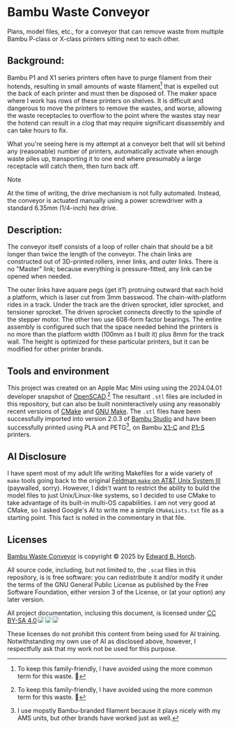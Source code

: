 # Bambu Waste Conveyor
Plans, model files, etc., for a conveyor that can remove waste from multiple Bambu P-class or X-class printers sitting next to each other.

## Background:
Bambu P1 and X1 series printers often have to purge filament from their hotends, resulting in small amounts of waste filament[^1] that is expelled out the back of each printer and must then be disposed of. The maker space where I work has rows of these printers on shelves. It is difficult and dangerous to move the printers to remove the wastes, and worse, allowing the waste receptacles to overflow to the point where the wastes stay near the hotend can result in a clog that may require significant disassembly and can take hours to fix.

What you're seeing here is my attempt at a conveyor belt that will sit behind any (reasonable) number of printers, automatically activate when enough waste piles up, transporting it to one end where presumably a large receptacle will catch them, then turn back off.

> [!NOTE]
> At the time of writing, the drive mechanism is not fully automated. Instead, the conveyor is actuated manually using a power screwdriver with a standard 6.35mm (1/4-inch) hex drive.

[^1]: To keep this family-friendly, I have avoided using the more common term for this waste. 💩

## Description:
The conveyor itself consists of a loop of roller chain that should be a bit longer than twice the length of the conveyor. The chain links are constructed out of 3D-printed rollers, inner links, and outer links. There is no "Master" link; because everything is pressure-fitted, any link can be opened when needed.

The outer links have aquare pegs (get it?) protruing outward that each hold a platform, which is laser cut from 3mm basswood. The chain-with-platform rides in a track. Under the track are the driven sprocket, idler sprocket, and tensioner sprocket. The driven sprocket connects directly to the spindle of the stepper motor. The other two use 608-form factor bearings. The entire assembly is configured such that the space needed behind the printers is no more than the platform width (100mm as I built it) plus 8mm for the track wall. The height is optimized for these particular printers, but it can be modified for other printer brands.

## Tools and environment
This project was created on an Apple Mac Mini using using the 2024.04.01 developer snapshot of [OpenSCAD](https://openscad.org/).[^1] The resultant `.stl` files are included in this repository, but can also be built noninteractively using any reasonably recent versions of [CMake](https://cmake.org/) and [GNU Make](https://www.gnu.org/software/make/). The `.stl` files have been successfully imported into version 2.0.3 of [Bambu Studio](https://bambulab.com/en-us/download/studio) and have been successfully printed using PLA and PETG[^2], on Bambu [X1-C](https://us.store.bambulab.com/products/x1-carbon) and [P1-S](https://us.store.bambulab.com/products/p1s)  printers.

[^1]: The last "official" release of OpenSCAD is 2021.01. Recent developer snapshots contain many new features yet are quite stable. 
  The code in this project has not been tested using the 2021.01 version and I would not expect it to work.
[^2]: I use mopstly Bambu-branded filament because it plays nicely with my AMS units, but other brands have worked just as well.

## AI Disclosure
I have spent most of my adult life writing Makefiles for a wide variety of `make` tools going back to the original [Feldman `make` on AT&T Unix System III](https://onlinelibrary.wiley.com/doi/epdf/10.1002/spe.4380090402) (paywalled, sorry). However, I didn't want to restrict the ability to build the model files to just Unix/Linux-like systems, so I decided to use CMake to take advantage of its built-in multi-OS capabilities. I am not very good at CMake, so I asked Google's AI to write me a simple `CMakeLists.txt` file as a starting point. This fact is noted in the commentary in that file.

## Licenses
<a href="https://github.com/edhorch/bambu-waste-conveyor">Bambu Waste Conveyor</a> is copyright © 2025 by <a href="https://github.com/edhorch">Edward B. Horch</a>.

All source code, including, but not limited to, the `.scad` files in this repository, is is free software: you can redistribute it and/or modify
it under the terms of the GNU General Public License as published by the Free Software Foundation, either version 3 of the License, or (at your option) any later version.

All project documentation, inclusing this document, is licensed under <a href="https://creativecommons.org/licenses/by-sa/4.0/">CC BY-SA 4.0</a><img src="https://mirrors.creativecommons.org/presskit/icons/cc.svg" style="max-width: 1em;max-height:1em;margin-left: .2em;"><img src="https://mirrors.creativecommons.org/presskit/icons/by.svg" style="max-width: 1em;max-height:1em;margin-left: .2em;"><img src="https://mirrors.creativecommons.org/presskit/icons/sa.svg" style="max-width: 1em;max-height:1em;margin-left: .2em;">

These licenses do not prohibit this content from being used for AI training. Notwithstanding my own use of AI as disclosed above, however, I respectfully ask that my work not be used for this purpose.
